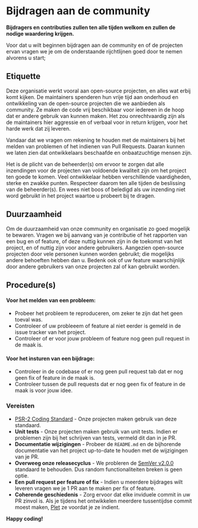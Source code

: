 # Bijdragen aan de community 

**Bijdragers en contributies zullen ten alle tijden welkom en zullen de nodige waardering krijgen.**

Voor dat u wilt beginnen bijdragen aan de community en of de projecten ervan vragen we je om de onderstaande rijchtlijnen goed door te nemen alvorens u start; 

## Etiquette 

Deze organisatie werkt vooral aan open-source projecten, en alles wat erbij komt kijken. 
De maintainers spenderen hun vrije tijd aan onderhoud en ontwikkeling van de open-source projecten die we aanbieden als community. 
Ze maken de code vrij beschikbaar voor iedereen in de hoop dat er andere gebruik van kunnen maken. 
Het zou onrechtvaardig zijn als de maintainers hier aggressie en of verbaal voor in return krijgen, voor het harde werk dat zij leveren. 

Vandaar dat we vragen om rekening te houden met de maintainers bij het melden van problemen of het indienen van Pull Requests. 
Daaran kunnen we laten zien dat ontwikkelaars beschaafde en onbaatzuchtige mensen zijn. 

Het is de plicht van de beheerder(s) om ervoor te zorgen dat alle inzendingen voor de projecten van voldoende kwaliteit zijn om het project ten goede te komen. 
Veel ontwikkelaar hebben verschillende vaardigheden, sterke en zwakke punten. 
Respecteer daarom ten alle tijden de beslissing van de beheerder(s).
En wees niet boos of beledigd als uw inzending niet word gebruikt in het project waartoe u probeert bij te dragen. 

## Duurzaamheid 

Om de duurzaamheid van onze community en organisatie zo goed mogelijk te bewaren. 
Vragen we bij aanvang van je contributie of het rapporten van een bug en of feature, of deze nuttig kunnen zijn in de toekomst van het project, en of nuttig zijn voor andere gebruikers. 
Aangezien open-source projecten door vele personen kunnen worden gebruikt; die mogelijks andere behoeften hebben dan u. 
Bedenk ook of uw feature waarschijnlijk door andere gebruikers van onze projecten zal of kan gebruikt worden. 

## Procedure(s)

#### Voor het melden van een probleem: 

- Probeer het probleem te reproduceren, om zeker te zijn dat het geen toeval was.
- Controleer of uw probleeem of feature al niet eerder is gemeld in de issue tracker van het project.
- Controleer of er voor jouw probleem of feature nog geen pull request in de maak is.

#### Voor het insturen van een bijdrage: 

- Controleer in de codebase of er nog geen pull request tab dat er nog geen fix of feature in de maak is.
- Controleer tussen de pull requests dat er nog geen fix of feature in de maak is voor jouw idee.


### Vereisten 

- [PSR-2 Coding Standard](https://github.com/php-fig/fig-standards/blob/master/accepted/PSR-2-coding-style-guide.md) - Onze projecten maken gebruik van deze standaard. 
- **Unit tests** - Onze projecten maken gebruik van unit tests. Indien er problemen zijn bij het schrijven van tests, vermeld dit dan in je PR. 
- **Documentatie wijzigingen** - Probeer de `README.md` en de bijhorende documentatie van het project up-to-date te houden met de wijzigingen van je PR. 
- **Overweeg onze releasecyclus** - We probleren de [SemVer v2.0.0](https://semver.org/) standaard te behouden. Dus random functionaliteiten breken is geen optie.
- **Een pull request per feature of fix** - Indien u meerdere bijdrages wilt leveren vragen we je 1 PR aan te maken per fix of feature. 
- **Coherende geschiedenis** - Zorg ervoor dat elke inviduele commit in uw PR zinvol is. Als je tijdens het ontwikkelen meerdere tussentijdse commit moest maken, [Plet](https://www.git-scm.com/book/en/v2/Git-Tools-Rewriting-History#Changing-Multiple-Commit-Messages) ze voordat je ze indient.

**Happy coding!**
